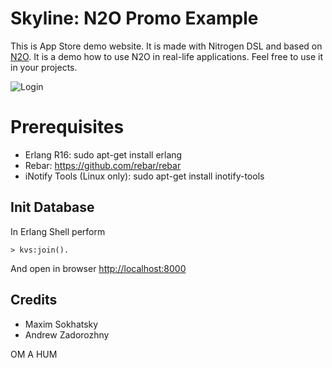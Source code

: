 Skyline: N2O Promo Example
==========================

This is App Store demo website.
It is made with Nitrogen DSL and based on [N2O](https://github.com/5HT/n2o).
It is a demo how to use N2O in real-life applications.
Feel free to use it in your projects.

![Login](http://synrc.com/lj/N2O+Bootstrap.png)

Prerequisites
=============

* Erlang R16: sudo apt-get install erlang
* Rebar: https://github.com/rebar/rebar
* iNotify Tools (Linux only): sudo apt-get install inotify-tools

Init Database
-------------

In Erlang Shell perform

    > kvs:join().

And open in browser [http://localhost:8000](http://localhost:8000)

Credits
-------

* Maxim Sokhatsky
* Andrew Zadorozhny

OM A HUM
